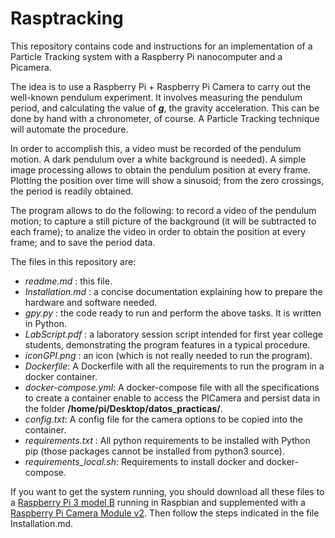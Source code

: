 # Rasptracking #

This repository contains code and instructions for an implementation of a Particle Tracking system with a Raspberry Pi nanocomputer and a Picamera. 

The idea is to use a Raspberry Pi + Raspberry Pi Camera to carry out the well-known pendulum experiment. It involves measuring the pendulum period, and calculating the value of _**g**_, the gravity acceleration. This can be done by hand with a chronometer, of course. A Particle Tracking technique will automate the procedure.

In order to accomplish this, a video must be recorded of the pendulum motion. A dark pendulum over a white background is needed). A simple image processing allows to obtain the pendulum position at every frame. Plotting the position over time will show a sinusoid; from the zero crossings, the period is readily obtained.

The program allows to do the following: to record a video of the pendulum motion; to capture a still picture of the background (it will be subtracted to each frame); to analize the video in order to obtain the position at every frame; and to save the period data.

The files in this repository are:
* _readme.md_ : this file.
* _Installation.md_ : a concise documentation explaining how to prepare the hardware and software needed. 
* _gpy.py_ : the code ready to run and perform the above tasks. It is written in Python.
* _LabScript.pdf_ : a laboratory session script intended for first year college students, demonstrating the program features in a typical procedure.
* _iconGPI.png_ : an icon (which is not really needed to run the program).
* _Dockerfile_: A Dockerfile with all the requirements to run the program in a docker container.
* _docker-compose.yml_: A docker-compose file with all the specifications to create a container enable to access the PICamera and persist data in the folder **/home/pi/Desktop/datos_practicas/**.
* _config.txt_: A config file for the camera options to be copied into the container.
* _requirements.txt_ : All python requirements to be installed with Python pip (those packages cannot be installed from python3 source). 
* _requirements_local.sh_: Requirements to install docker and docker-compose.

If you want to get the system running, you should download all these files to a [Raspberry Pi 3 model B](https://www.raspberrypi.org/products/raspberry-pi-3-model-b/) running in Raspbian and supplemented with a [Raspberry Pi Camera Module v2](https://www.raspberrypi.org/products/camera-module-v2/). Then follow the steps indicated in the file Installation.md.
